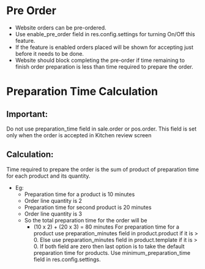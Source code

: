 Pre Order
=========
* Website orders can be pre-ordered.
* Use enable_pre_order field in res.config.settings for turning On/Off
this feature.
* If the feature is enabled orders placed will be shown for accepting
just before it needs to be done.
* Website should block completing the pre-order if time remaining to
finish order preparation is less than time required to prepare the order.

Preparation Time Calculation
============================
Important:
----------
Do not use preparation_time field in sale.order or pos.order.
This field is set only when the order is accepted in Kitchen review screen

Calculation:
-----------
Time required to prepare the order is the sum of product of preparation time
for each product and its quantity.
* Eg:
  * Preparation time for a product is 10 minutes
  * Order line quantity is 2
  * Preparation time for second product is 20 minutes
  * Order line quantity is 3
  * So the total preparation time for the order will be
    * (10 x 2) + (20 x 3) = 80 minutes
For preparation time for a product use preparation_minutes field in product.product
if it is > 0. Else use preparation_minutes field in product.template if it is > 0.
If both field are zero then last option is to take the default preparation time for
products. Use minimum_preparation_time field in res.config.settings.